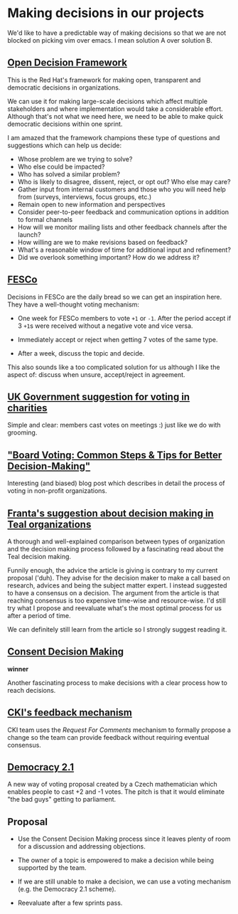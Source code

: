 # Making decisions in our projects

We'd like to have a predictable way of making decisions so that we are not
blocked on picking vim over emacs. I mean solution A over solution B.

## [Open Decision Framework](https://github.com/red-hat-people-team/open-decision-framework/blob/master/ODF-community.md)

This is the Red Hat's framework for making open, transparent and democratic
decisions in organizations.

We can use it for making large-scale decisions which affect multiple
stakeholders and where implementation would take a considerable effort.
Although that's not what we need here, we need to be able to make quick
democratic decisions within one sprint.

I am amazed that the framework champions these type of questions and
suggestions which can help us decide:

- Whose problem are we trying to solve?
- Who else could be impacted?
- Who has solved a similar problem?
- Who is likely to disagree, dissent, reject, or opt out? Who else may care?
- Gather input from internal customers and those who you will need help from (surveys, interviews, focus groups, etc.)
- Remain open to new information and perspectives
- Consider peer-to-peer feedback and communication options in addition to formal channels
- How will we monitor mailing lists and other feedback channels after the launch?
- How willing are we to make revisions based on feedback?
- What's a reasonable window of time for additional input and refinement?
- Did we overlook something important? How do we address it?

## [FESCo](https://docs.fedoraproject.org/en-US/fesco/)

Decisions in FESCo are the daily bread so we can get an inspiration here. They
have a well-thought voting mechanism:

- One week for FESCo members to vote `+1` or `-1`. After the period accept if 3
  `+1`s were received without a negative vote and vice versa.

- Immediately accept or reject when getting 7 votes of the same type.

- After a week, discuss the topic and decide.

This also sounds like a too complicated solution for us although I like the
aspect of: discuss when unsure, accept/reject in agreement.

## [UK Government suggestion for voting in charities](https://www.gov.uk/guidance/charity-meetings-making-decisions-and-voting#follow-voting-rules-if-applicable)

Simple and clear: members cast votes on meetings :) just like we do with grooming.

## ["Board Voting: Common Steps & Tips for Better Decision-Making"](https://boardable.com/blog/board-voting/)

Interesting (and biased) blog post which describes in detail the process of
voting in non-profit organizations.

## [Franta's suggestion about decision making in Teal organizations](https://reinventingorganizationswiki.com/theory/decision-making/)

A thorough and well-explained comparison between types of organization and the
decision making process followed by a fascinating read about the Teal decision
making.

Funnily enough, the advice the article is giving is contrary to my current
proposal ('duh). They advise for the decision maker to make a call based on
research, advices and being the subject matter expert. I instead suggested to
have a consensus on a decision. The argument from the article is that reaching
consensus is too expensive time-wise and resource-wise. I'd still try what I
propose and reevaluate what's the most optimal process for us after a period of
time.

We can definitely still learn from the article so I strongly suggest reading it.

## [Consent Decision Making](https://thedecider.app/consent-decision-making)

**winner**

Another fascinating process to make decisions with a clear process how to reach
decisions.

## [CKI's feedback mechanism](https://cki-project.org/docs/hacking/rfcs/cki-001-cki-feedback-mechanism/)

CKI team uses the _Request For Comments_ mechanism to formally propose a change
so the team can provide feedback without requiring eventual consensus.

## [Democracy 2.1](https://vitalplus.org/demokracie-2-1-rozhodovat-jinak-a-lepe/)

A new way of voting proposal created by a Czech mathematician which enables
people to cast +2 and -1 votes. The pitch is that it would eliminate "the bad
guys" getting to parliament.

## Proposal

- Use the Consent Decision Making process since it leaves plenty of room for a
  discussion and addressing objections.

- The owner of a topic is empowered to make a decision while being supported by
  the team.

- If we are still unable to make a decision, we can use a voting mechanism
  (e.g. the Democracy 2.1 scheme).

- Reevaluate after a few sprints pass.
